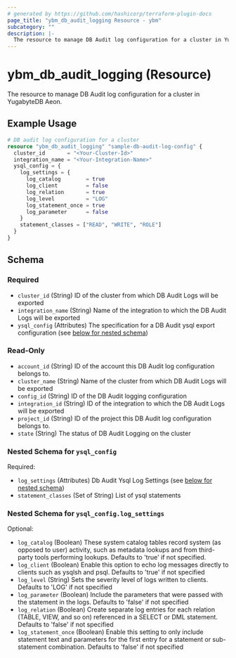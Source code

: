 ```yaml
---
# generated by https://github.com/hashicorp/terraform-plugin-docs
page_title: "ybm_db_audit_logging Resource - ybm"
subcategory: ""
description: |-
  The resource to manage DB Audit log configuration for a cluster in YugabyteDB Aeon.
---
```


# ybm_db_audit_logging (Resource)

The resource to manage DB Audit log configuration for a cluster in YugabyteDB Aeon.

## Example Usage

```terraform
# DB audit log configuration for a cluster
resource "ybm_db_audit_logging" "sample-db-audit-log-config" {
  cluster_id       = "<Your-Cluster-Id>"
  integration_name = "<Your-Integration-Name>"
  ysql_config = {
    log_settings = {
      log_catalog        = true
      log_client         = false
      log_relation       = true
      log_level          = "LOG"
      log_statement_once = true
      log_parameter      = false
    }
    statement_classes = ["READ", "WRITE", "ROLE"]
  }
}
```

<!-- schema generated by tfplugindocs -->
## Schema

### Required

- `cluster_id` (String) ID of the cluster from which DB Audit Logs will be exported
- `integration_name` (String) Name of the integration to which the DB Audit Logs will be exported
- `ysql_config` (Attributes) The specification for a DB Audit ysql export configuration (see [below for nested schema](#nestedatt--ysql_config))

### Read-Only

- `account_id` (String) ID of the account this DB Audit log configuration belongs to.
- `cluster_name` (String) Name of the cluster from which DB Audit Logs will be exported
- `config_id` (String) ID of the DB Audit logging configuration
- `integration_id` (String) ID of the integration to which the DB Audit Logs will be exported
- `project_id` (String) ID of the project this DB Audit log configuration belongs to.
- `state` (String) The status of DB Audit Logging on the cluster

<a id="nestedatt--ysql_config"></a>
### Nested Schema for `ysql_config`

Required:

- `log_settings` (Attributes) Db Audit Ysql Log Settings (see [below for nested schema](#nestedatt--ysql_config--log_settings))
- `statement_classes` (Set of String) List of ysql statements

<a id="nestedatt--ysql_config--log_settings"></a>
### Nested Schema for `ysql_config.log_settings`

Optional:

- `log_catalog` (Boolean) These system catalog tables record system (as opposed to user) activity, such as metadata lookups and from third-party tools performing lookups. Defaults to 'true' if not specified.
- `log_client` (Boolean) Enable this option to echo log messages directly to clients such as ysqlsh and psql. Defaults to 'true' if not specified
- `log_level` (String) Sets the severity level of logs written to clients. Defaults to 'LOG' if not specified
- `log_parameter` (Boolean) Include the parameters that were passed with the statement in the logs. Defaults to 'false' if not specified
- `log_relation` (Boolean) Create separate log entries for each relation (TABLE, VIEW, and so on) referenced in a SELECT or DML statement. Defaults to 'false' if not specified
- `log_statement_once` (Boolean) Enable this setting to only include statement text and parameters for the first entry for a statement or sub-statement combination. Defaults to 'false' if not specified
